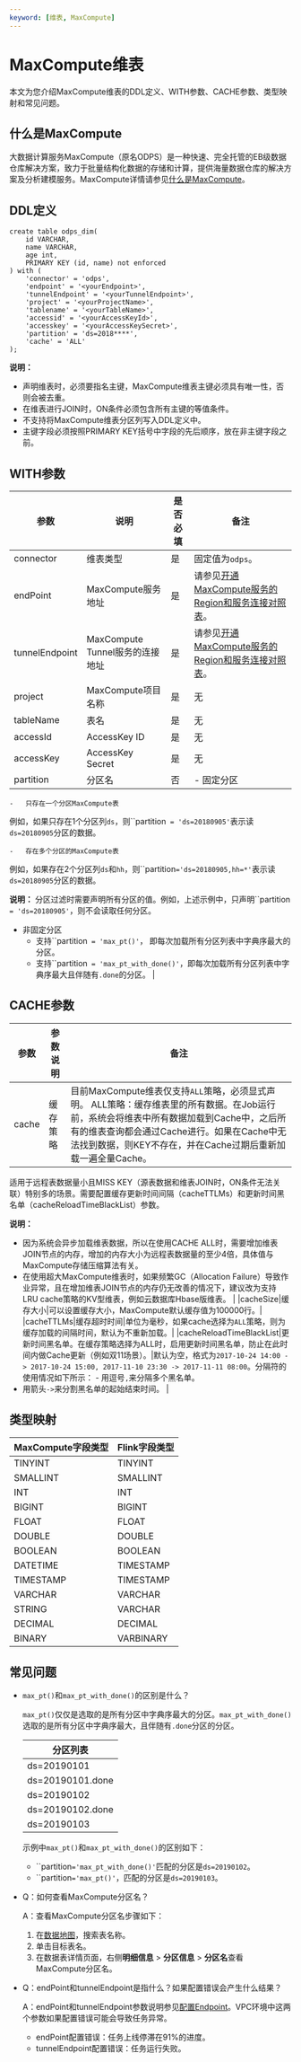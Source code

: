```yaml
---
keyword: [维表, MaxCompute]
---
```


# MaxCompute维表

本文为您介绍MaxCompute维表的DDL定义、WITH参数、CACHE参数、类型映射和常见问题。

## 什么是MaxCompute

大数据计算服务MaxCompute（原名ODPS）是一种快速、完全托管的EB级数据仓库解决方案，致力于批量结构化数据的存储和计算，提供海量数据仓库的解决方案及分析建模服务。MaxCompute详情请参见[什么是MaxCompute](/cn.zh-CN/产品简介/什么是MaxCompute.md)。

## DDL定义

```
create table odps_dim(
    id VARCHAR,
    name VARCHAR,
    age int,
    PRIMARY KEY (id, name) not enforced
) with (
    'connector' = 'odps', 
    'endpoint' = '<yourEndpoint>',
    'tunnelEndpoint' = '<yourTunnelEndpoint>',
    'project' = '<yourProjectName>',
    'tablename' = '<yourTableName>',
    'accessid' = '<yourAccessKeyId>',
    'accesskey' = '<yourAccessKeySecret>',
    'partition' = 'ds=2018****',
    'cache' = 'ALL'
);
```

**说明：**

-   声明维表时，必须要指名主键，MaxCompute维表主键必须具有唯一性，否则会被去重。
-   在维表进行JOIN时，ON条件必须包含所有主键的等值条件。
-   不支持将MaxCompute维表分区列写入DDL定义中。
-   主键字段必须按照PRIMARY KEY括号中字段的先后顺序，放在非主键字段之前。

## WITH参数

|参数|说明|是否必填|备注|
|--|--|----|--|
|connector|维表类型|是|固定值为`odps`。|
|endPoint|MaxCompute服务地址|是|请参见[开通MaxCompute服务的Region和服务连接对照表](/cn.zh-CN/准备工作/配置Endpoint.md)。|
|tunnelEndpoint|MaxCompute Tunnel服务的连接地址|是|请参见[开通MaxCompute服务的Region和服务连接对照表](/cn.zh-CN/准备工作/配置Endpoint.md)。|
|project|MaxCompute项目名称|是|无|
|tableName|表名|是|无|
|accessId|AccessKey ID|是|无|
|accessKey|AccessKey Secret|是|无|
|partition|分区名|否|-   固定分区
    -   只存在一个分区MaxCompute表

例如，如果只存在1个分区列`ds`，则``partition` = 'ds=20180905'`表示读`ds=20180905`分区的数据。

    -   存在多个分区的MaxCompute表

例如，如果存在2个分区列`ds`和`hh`，则``partition`='ds=20180905,hh=*'`表示读`ds=20180905`分区的数据。

**说明：** 分区过滤时需要声明所有分区的值。例如，上述示例中，只声明``partition` = 'ds=20180905'`，则不会读取任何分区。

-   非固定分区
    -   支持``partition` = 'max_pt()'`， 即每次加载所有分区列表中字典序最大的分区。
    -   支持``partition` = 'max_pt_with_done()'`，即每次加载所有分区列表中字典序最大且伴随有`.done`的分区。 |

## CACHE参数

|参数|参数说明|备注|
|--|----|--|
|cache|缓存策略|目前MaxCompute维表仅支持`ALL`策略，必须显式声明。 ALL策略：缓存维表里的所有数据。在Job运行前，系统会将维表中所有数据加载到Cache中，之后所有的维表查询都会通过Cache进行。如果在Cache中无法找到数据，则KEY不存在，并在Cache过期后重新加载一遍全量Cache。

 适用于远程表数据量小且MISS KEY（源表数据和维表JOIN时，ON条件无法关联）特别多的场景。需要配置缓存更新时间间隔（cacheTTLMs）和更新时间黑名单（cacheReloadTimeBlackList）参数。

 **说明：**

-   因为系统会异步加载维表数据，所以在使用CACHE ALL时，需要增加维表JOIN节点的内存，增加的内存大小为远程表数据量的至少4倍，具体值与MaxCompute存储压缩算法有关。
-   在使用超大MaxCompute维表时，如果频繁GC（Allocation Failure）导致作业异常，且在增加维表JOIN节点的内存仍无改善的情况下，建议改为支持LRU cache策略的KV型维表，例如云数据库Hbase版维表。 |
|cacheSize|缓存大小|可以设置缓存大小，MaxCompute默认缓存值为100000行。|
|cacheTTLMs|缓存超时时间|单位为毫秒，如果cache选择为`ALL`策略，则为缓存加载的间隔时间，默认为不重新加载。|
|cacheReloadTimeBlackList|更新时间黑名单。在缓存策略选择为ALL时，启用更新时间黑名单，防止在此时间内做Cache更新（例如双11场景）。|默认为空，格式为`2017-10-24 14:00 -> 2017-10-24 15:00, 2017-11-10 23:30 -> 2017-11-11 08:00`。分隔符的使用情况如下所示： -   用逗号`,`来分隔多个黑名单。
-   用箭头`->`来分割黑名单的起始结束时间。 |

## 类型映射

|MaxCompute字段类型|Flink字段类型|
|--------------|---------|
|TINYINT|TINYINT|
|SMALLINT|SMALLINT|
|INT|INT|
|BIGINT|BIGINT|
|FLOAT|FLOAT|
|DOUBLE|DOUBLE|
|BOOLEAN|BOOLEAN|
|DATETIME|TIMESTAMP|
|TIMESTAMP|TIMESTAMP|
|VARCHAR|VARCHAR|
|STRING|VARCHAR|
|DECIMAL|DECIMAL|
|BINARY|VARBINARY|

## 常见问题

-   `max_pt()`和`max_pt_with_done()`的区别是什么？

    `max_pt()`仅仅是选取的是所有分区中字典序最大的分区。`max_pt_with_done()`选取的是所有分区中字典序最大，且伴随有`.done`分区的分区。

    |分区列表|
    |----|
    |ds=20190101|
    |ds=20190101.done|
    |ds=20190102|
    |ds=20190102.done|
    |ds=20190103|

    示例中`max_pt()`和`max_pt_with_done()`的区别如下：

    -   ``partition`='max_pt_with_done()'`匹配的分区是`ds=20190102`。
    -   ``partition`='max_pt()'`，匹配的分区是`ds=20190103`。
-   Q：如何查看MaxCompute分区名？

    A：查看MaxCompute分区名步骤如下：

    1.  在[数据地图](https://meta.dw.alibaba-inc.com/store/index.html)，搜索表名称。
    2.  单击目标表名。
    3.  在数据表详情页面，右侧**明细信息** \> **分区信息** \> **分区名**查看MaxCompute分区名。
-   Q：endPoint和tunnelEndpoint是指什么？如果配置错误会产生什么结果？

    A：endPoint和tunnelEndpoint参数说明参见[配置Endpoint](/cn.zh-CN/准备工作/配置Endpoint.md)。VPC环境中这两个参数如果配置错误可能会导致任务异常。

    -   endPoint配置错误：任务上线停滞在91%的进度。
    -   tunnelEndpoint配置错误：任务运行失败。


